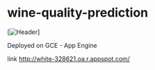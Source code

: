 # wine-quality-prediction

[![Header](https://www.thedrinksbusiness.com/content/uploads/2017/08/Prosecco-istock-640x427.jpg "Header")]

Deployed on GCE - App Engine

link http://white-328621.oa.r.appspot.com/
